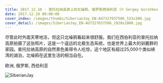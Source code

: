 ```yaml
---
title: 2017.12.10 - 普托拉纳高原上的北噪鸦，俄罗斯西伯利亚 (© Sergey Gorshkov/Minden Pictures)
date: 2017.12.10 00:00:00
cover_index: /images/thumbs/SiberianJay_EN-AU7327037586_533x300.jpg
cover_detail: /images/SiberianJay_EN-AU7327037586_1920x1080.jpg
---
```


尽管此时外面天寒地冻，但这只北噪鸦看起来很舒服。我们在西伯利亚的普托拉纳高原拍摄了这张照片，这是一个遥远的北极生态系统，也是世界上最大的驯鹿群的家园。普托拉纳高原的自然景色美得令人吃惊，这个地区有超过25,000个类似峡湾的湖泊，北噪鸦在这里生活的相当自在。

欧洲, 俄罗斯, 西伯利亚

![SiberianJay](/images/SiberianJay_EN-AU7327037586_1920x1080.jpg)
